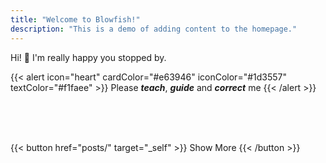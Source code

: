 ```yaml
---
title: "Welcome to Blowfish!"
description: "This is a demo of adding content to the homepage."
---
```


Hi! :wave: I'm really happy you stopped by.

{{< alert icon="heart" cardColor="#e63946" iconColor="#1d3557" textColor="#f1faee" >}}
Please **_teach_**, **_guide_** and **_correct_** me
{{< /alert >}}

<br>
<br>
<br>

{{< button href="posts/" target="_self" >}}
Show More
{{< /button >}}
